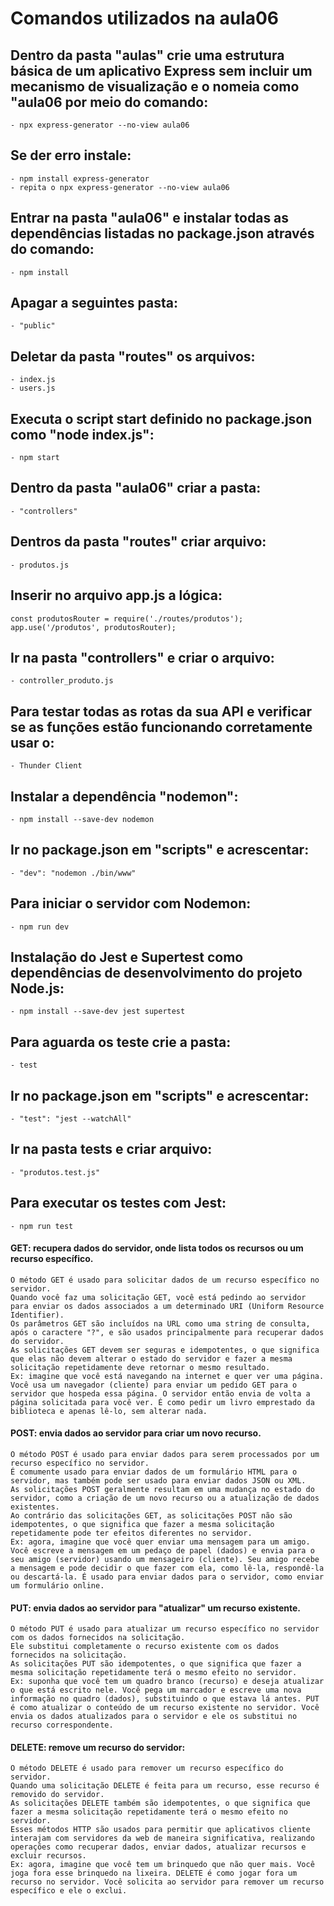 # Comandos utilizados na aula06

## Dentro da pasta "aulas" crie uma estrutura básica de um aplicativo Express sem incluir um mecanismo de visualização e o nomeia como "aula06 por meio do comando: 

    - npx express-generator --no-view aula06

## Se der erro instale:
    - npm install express-generator
    - repita o npx express-generator --no-view aula06

## Entrar na pasta "aula06" e instalar todas as dependências listadas no package.json através do comando:

    - npm install

## Apagar a seguintes pasta:

    - "public"

## Deletar da pasta "routes" os arquivos:

    - index.js
    - users.js

## Executa o script start definido no package.json como "node index.js":

    - npm start
    
## Dentro da pasta "aula06" criar a pasta: 

    - "controllers"

## Dentros da pasta "routes" criar arquivo:

    - produtos.js 


## Inserir no arquivo app.js a lógica:

    const produtosRouter = require('./routes/produtos');
    app.use('/produtos', produtosRouter);

## Ir na pasta "controllers" e criar o arquivo:

    - controller_produto.js

## Para testar todas as rotas da sua API e verificar se as funções estão funcionando corretamente usar o:

    - Thunder Client

## Instalar a dependência "nodemon":

    - npm install --save-dev nodemon 

## Ir no package.json em "scripts" e acrescentar: 

    - "dev": "nodemon ./bin/www"

## Para iniciar o servidor com Nodemon:

    - npm run dev

## Instalação do Jest e Supertest como dependências de desenvolvimento do projeto Node.js: 

    - npm install --save-dev jest supertest

## Para aguarda os teste crie a pasta:

    - test

## Ir no package.json em "scripts" e acrescentar: 

    - "test": "jest --watchAll"

## Ir na pasta tests e criar arquivo:
  
    - "produtos.test.js"

## Para executar os testes com Jest:

    - npm run test



#### GET: recupera dados do servidor, onde lista todos os recursos ou um recurso específico.

    O método GET é usado para solicitar dados de um recurso específico no servidor.
    Quando você faz uma solicitação GET, você está pedindo ao servidor para enviar os dados associados a um determinado URI (Uniform Resource Identifier).
    Os parâmetros GET são incluídos na URL como uma string de consulta, após o caractere "?", e são usados principalmente para recuperar dados do servidor.
    As solicitações GET devem ser seguras e idempotentes, o que significa que elas não devem alterar o estado do servidor e fazer a mesma solicitação repetidamente deve retornar o mesmo resultado.
    Ex: imagine que você está navegando na internet e quer ver uma página. Você usa um navegador (cliente) para enviar um pedido GET para o servidor que hospeda essa página. O servidor então envia de volta a página solicitada para você ver. É como pedir um livro emprestado da biblioteca e apenas lê-lo, sem alterar nada.

#### POST: envia dados ao servidor para criar um novo recurso.

    O método POST é usado para enviar dados para serem processados por um recurso específico no servidor.
    É comumente usado para enviar dados de um formulário HTML para o servidor, mas também pode ser usado para enviar dados JSON ou XML.
    As solicitações POST geralmente resultam em uma mudança no estado do servidor, como a criação de um novo recurso ou a atualização de dados existentes.
    Ao contrário das solicitações GET, as solicitações POST não são idempotentes, o que significa que fazer a mesma solicitação repetidamente pode ter efeitos diferentes no servidor.
    Ex: agora, imagine que você quer enviar uma mensagem para um amigo. Você escreve a mensagem em um pedaço de papel (dados) e envia para o seu amigo (servidor) usando um mensageiro (cliente). Seu amigo recebe a mensagem e pode decidir o que fazer com ela, como lê-la, respondê-la ou descartá-la. É usado para enviar dados para o servidor, como enviar um formulário online.

#### PUT: envia dados ao servidor para "atualizar" um recurso existente.

    O método PUT é usado para atualizar um recurso específico no servidor com os dados fornecidos na solicitação.
    Ele substitui completamente o recurso existente com os dados fornecidos na solicitação.
    As solicitações PUT são idempotentes, o que significa que fazer a mesma solicitação repetidamente terá o mesmo efeito no servidor.
    Ex: suponha que você tem um quadro branco (recurso) e deseja atualizar o que está escrito nele. Você pega um marcador e escreve uma nova informação no quadro (dados), substituindo o que estava lá antes. PUT é como atualizar o conteúdo de um recurso existente no servidor. Você envia os dados atualizados para o servidor e ele os substitui no recurso correspondente.

#### DELETE: remove um recurso do servidor: 

    O método DELETE é usado para remover um recurso específico do servidor.
    Quando uma solicitação DELETE é feita para um recurso, esse recurso é removido do servidor.
    As solicitações DELETE também são idempotentes, o que significa que fazer a mesma solicitação repetidamente terá o mesmo efeito no servidor.
    Esses métodos HTTP são usados para permitir que aplicativos cliente interajam com servidores da web de maneira significativa, realizando operações como recuperar dados, enviar dados, atualizar recursos e excluir recursos.
    Ex: agora, imagine que você tem um brinquedo que não quer mais. Você joga fora esse brinquedo na lixeira. DELETE é como jogar fora um recurso no servidor. Você solicita ao servidor para remover um recurso específico e ele o exclui.